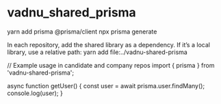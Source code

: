 # vadnu_shared_prisma


yarn add prisma @prisma/client
npx prisma generate


In each repository, add the shared library as a dependency. If it’s a local library, use a relative path:
yarn add file:../vadnu-shared-prisma


// Example usage in candidate and company repos
import { prisma } from 'vadnu-shared-prisma';

async function getUser() {
  const user = await prisma.user.findMany();
  console.log(user);
}